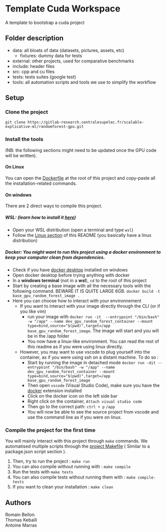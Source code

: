 # Template Cuda Workspace

A template to bootstrap a cuda project

## Folder description

- data: all bloats of data (datasets, pictures, assets, etc)
  - fixtures: dummy data for tests
- external: other projects, used for comparative benchmarks
- include: header files
- src: cpp and cu files
- tests: tests suites (google test)
- tools: all automation scripts and tools we use to simplify the workflow

## Setup

### Clone the project

```
git clone https://gitlab-research.centralesupelec.fr/scalable-explicative-ml/randomforest-gpu.git
```

### Install the tools

(NB: the following sections might need to be updated once the GPU code will be written).

#### On Linux

You can open the [Dockerfile](./Dockerfile) at the root of this project and copy-paste all the installation-related commands.

#### On windows

There are 2 direct ways to compile this project.

##### WSL: (learn how to install it [here](https://learn.microsoft.com/en-us/windows/wsl/install))

- Open your WSL distribution (open a terminal and type `wsl`)
- Follow the [Linux section](#on-linux) of this README (you basically have a linux distribution)

##### Docker: You might want to run this project using a docker environment to keep your computer clean from dependencies.

- Check if you have [docker desktop](https://www.docker.com/products/docker-desktop/) installed on windows
- Open docker desktop before trying anything with docker
- In a **windows terminal** (not in a **wsl**), `cd` to the root of this project
- Start by creating a base image with all the necessary tools with the following command. BEWARE IT IS QUITE LARGE 6GB.
  `docker build -t base_gpu_random_forest_image .`
- Here you can choose how to interact with your environnement
  - If you want to interact with your image directly through the CLI (or if you like vim)
    - run your image with `docker run -it  --entrypoint "/bin/bash" -w "/app" --name dev_gpu_random_forest_container --mount type=bind,source="$(pwd)",target=/app base_gpu_random_forest_image`. The image will start and you will be in the /app folder
    - You now have a linux-like environment. You can read the rest of this readme as if you were using linux directly.
  - However, you may want to use vscode to plug yourself into the container, as if you were using ssh on a distant machine. To do so :
    - Start by running the image in detached mode `docker run -dit --entrypoint "/bin/bash" -w "/app" --name dev_gpu_random_forest_container --mount type=bind,source="$(pwd)",target=/app base_gpu_random_forest_image`
    - Then open `vscode` (Visual Studio Code), make sure you have the [docker](ms-azuretools.vscode-docker) extension installed
    - Click on the docker icon on the left side bar
    - Right click on the container, `Attach visual studio code`
    - Then go to the correct path: `ctrl + p` `/app`
    - You will now be able to see the source project from vscode and use the command line as if you were on linux.

### Compile the project for the first time

You will mainly interact with this project through `make` commands.
We automatised multiple scripts through the [project Makefile](./Makefile) ( Similar to a package.json script section ).

1. Then, try to run the project : `make run`
2. You can also compile without running with : `make compile`
3. Run the tests with `make tests`
4. You can also compile tests without running them with : `make compile-tests`
5. If you want to clean your installation : `make clean`

## Authors

Romain Bellon  
Thomas Kebaïli  
Antoine Marras
